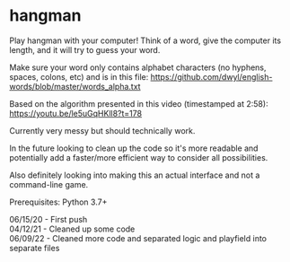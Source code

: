 # hangman
Play hangman with your computer! Think of a word, give the computer its length, and it will try to guess your word.

Make sure your word only contains alphabet characters (no hyphens, spaces, colons, etc) and is in this file: https://github.com/dwyl/english-words/blob/master/words_alpha.txt

Based on the algorithm presented in this video (timestamped at 2:58): https://youtu.be/le5uGqHKll8?t=178

Currently very messy but should technically work.

In the future looking to clean up the code so it's more readable and potentially add a faster/more efficient way to consider all possibilities.

Also definitely looking into making this an actual interface and not a command-line game.

Prerequisites: Python 3.7+

06/15/20 - First push  
04/12/21 - Cleaned up some code  
06/09/22 - Cleaned more code and separated logic and playfield into separate files  
